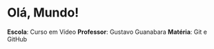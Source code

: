 # Olá, Mundo!
 **Escola**: Curso em Vídeo 
 **Professor**: Gustavo Guanabara 
 **Matéria**: Git e GitHub
